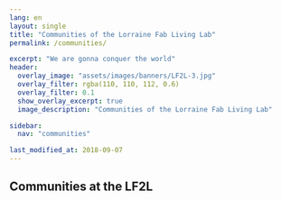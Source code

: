```yaml
---
lang: en
layout: single
title: "Communities of the Lorraine Fab Living Lab"
permalink: /communities/

excerpt: "We are gonna conquer the world"
header:  
  overlay_image: "assets/images/banners/LF2L-3.jpg" 
  overlay_filter: rgba(110, 110, 112, 0.6)
  overlay_filter: 0.1
  show_overlay_excerpt: true 
  image_description: "Communities of the Lorraine Fab Living Lab"

sidebar:
  nav: "communities"

last_modified_at: 2018-09-07
---
```


## Communities at the LF2L
